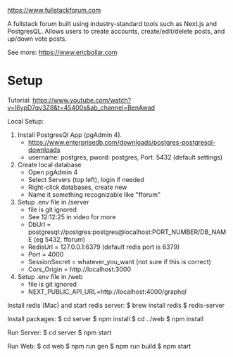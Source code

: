 https://www.fullstackforum.com

A fullstack forum built using industry-standard tools such as Next.js and PostgresQL. Allows users to create accounts, create/edit/delete posts, and up/down vote posts.

See more:
https://www.ericbollar.com

# Setup

Tutorial: https://www.youtube.com/watch?v=I6ypD7qv3Z8&t=45400s&ab_channel=BenAwad

Local Setup:
1. Install PostgresQl App (pgAdmin 4).
	- https://www.enterprisedb.com/downloads/postgres-postgresql-downloads
	- username: postgres, pword: postgres, Port: 5432 (default settings)
2. Create local database
	- Open pgAdmin 4
	- Select Servers (top left), login if needed
	- Right-click databases, create new
	- Name it something recognizable like "fforum"
2. Setup .env file in /server
	- file is git ignored
	- See 12:12:25 in video for more
	- DbUrl = postgresql://postgres:postgres@localhost:PORT_NUMBER/DB_NAME (eg 5432, fforum)
	- RedisUrl = 127.0.0.1:6379 (default redis port is 6379)
	- Port = 4000
	- SessionSecret = whatever_you_want (not sure if this is correct)
	- Cors_Origin = http://localhost:3000
3. Setup .env file in /web
	- file is git ignored
	- NEXT_PUBLIC_API_URL=http://localhost:4000/graphql

Install redis (Mac) and start redis server:
$ brew install redis
$ redis-server

Install packages:
$ cd server
$ npm install
$ cd ../web
$ npm install

Run Server:
$ cd server
$ npm start

Run Web:
$ cd web
$ npm run gen
$ npm run build
$ npm start
